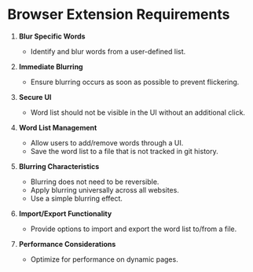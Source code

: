# Browser Extension Requirements

1. **Blur Specific Words**
   - Identify and blur words from a user-defined list.

2. **Immediate Blurring**
   - Ensure blurring occurs as soon as possible to prevent flickering.

3. **Secure UI**
   - Word list should not be visible in the UI without an additional click.

4. **Word List Management**
   - Allow users to add/remove words through a UI.
   - Save the word list to a file that is not tracked in git history.

5. **Blurring Characteristics**
   - Blurring does not need to be reversible.
   - Apply blurring universally across all websites.
   - Use a simple blurring effect.

6. **Import/Export Functionality**
   - Provide options to import and export the word list to/from a file.

7. **Performance Considerations**
   - Optimize for performance on dynamic pages. 